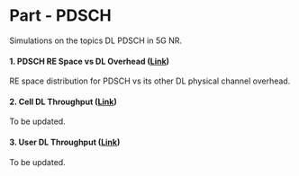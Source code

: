# Part  - PDSCH
Simulations on the topics DL PDSCH in 5G NR.

#### 1. PDSCH RE Space vs DL Overhead ([Link](https://github.com/zulfadlizainal/5G-NR-Planning-And-Dimensioning/tree/master/Part%205%20PDSCH/1_PDSCH%20RE%20Space))

RE space distribution for PDSCH vs its other DL physical channel overhead.
<br />

#### 2. Cell DL Throughput ([Link]())

To be updated.
<br />

#### 3. User DL Throughput ([Link]())

To be updated.
<br />
